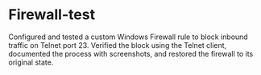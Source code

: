 # Firewall-test
Configured and tested a custom Windows Firewall rule to block inbound traffic on Telnet port 23. Verified the block using the Telnet client, documented the process with screenshots, and restored the firewall to its original state.
